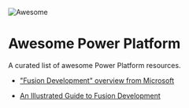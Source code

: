 ![Awesome](https://cdn.rawgit.com/sindresorhus/awesome/d7305f38d29fed78fa85652e3a63e154dd8e8829/media/badge.svg)
# Awesome Power Platform
A curated list of awesome Power Platform resources.

- ["Fusion Development" overview from Microsoft](https://techcommunity.microsoft.com/t5/azure-developer-community-blog/an-illustrated-guide-to-fusion-development/ba-p/2567146)

- [An Illustrated Guide to Fusion Development](https://cloud-skills.dev/gallery/PowerApps-2-FusionDev.png)
